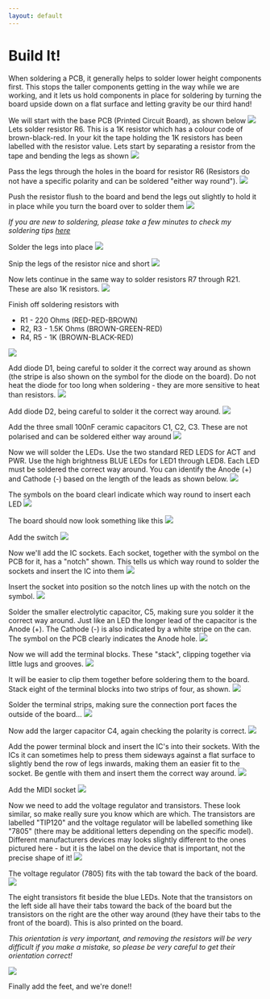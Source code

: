 ```yaml
---
layout: default
--- 
```


# Build It!

When soldering a PCB, it generally helps to solder lower height components first. This stops the taller components getting in the way while we are working, and it lets us hold components in place for soldering by turning the board upside down on a flat surface and letting gravity be our third hand!

We will start with the base PCB (Printed Circuit Board), as shown below 
<img src="img/T001.JPG"><br>
Lets solder resistor R6. This is a 1K resistor which has a colour code of brown-black-red. In your kit the tape holding the 1K resistors has been labelled with the resistor value. Lets start by separating a resistor from the tape and bending the legs as shown 
<img src="img/T002.JPG"><br>

Pass the legs through the holes in the board for resistor R6 (Resistors do not have a specific polarity and can be soldered "either way round").
<img src="img/T003.JPG"><br>

Push the resistor flush to the board and bend the legs out slightly to hold it in place while you turn the board over to solder them
<img src="img/T004.JPG"><br>

*If you are new to soldering, please take a few minutes to check my soldering tips [here](http://127.0.0.1:4000/info/soldering.html)*

Solder the legs into place 
<img src="img/T005.JPG"><br>

Snip the legs of the resistor nice and short
<img src="img/T006.JPG"><br>

Now lets continue in the same way to solder resistors R7 through R21. These are also 1K resistors.
<img src="img/T007.JPG"><br>

Finish off soldering resistors with 

* R1 - 220 Ohms (RED-RED-BROWN)
* R2, R3 - 1.5K Ohms (BROWN-GREEN-RED)
* R4, R5 - 1K (BROWN-BLACK-RED)

<img src="img/T008.JPG"><br>

Add diode D1, being careful to solder it the correct way around as shown (the stripe is also shown on the symbol for the diode on the board). Do not heat the diode for too long when soldering - they are more sensitive to heat than resistors.
<img src="img/T009.JPG"><br>

Add diode D2, being careful to solder it the correct way around.
<img src="img/T010.JPG"><br>

Add the three small 100nF ceramic capacitors C1, C2, C3. These are not polarised and can be soldered either way around
<img src="img/T011.JPG"><br>

Now we will solder the LEDs. Use the two standard RED LEDS for ACT and PWR. Use the high brightness BLUE LEDs for LED1 through LED8. Each LED must be soldered the correct way around. You can identify the Anode (+) and Cathode (-) based on the length of the leads as shown below.
<img src="img/T012.JPG"><br>

The symbols on the board clearl indicate which way round to insert each LED
<img src="img/T013.JPG"><br>

The board should now look something like this
<img src="img/T014.JPG"><br>

Add the switch
<img src="img/T015.JPG"><br>

Now we'll add the IC sockets. Each socket, together with the symbol on the PCB for it, has a "notch" shown. This tells us which way round to solder the sockets and insert the IC into them
<img src="img/T016.JPG"><br>

Insert the socket into position so the notch lines up with the notch on the symbol.
<img src="img/T017.JPG"><br>

Solder the smaller electrolytic capacitor, C5, making sure you solder it the correct way around. Just like an LED the longer lead of the capacitor is the Anode (+). The Cathode (-) is also indicated by a white stripe on the can. The symbol on the PCB clearly indicates the Anode hole.
<img src="img/T019.JPG"><br>

Now we will add the terminal blocks. These "stack", clipping together via little lugs and grooves. 
<img src="img/T020.JPG"><br>

It will be easier to clip them together before soldering them to the board. Stack eight of the terminal blocks into two strips of four, as shown.
<img src="img/T021.JPG"><br>

Solder the terminal strips, making sure the connection port faces the outside of the board...
<img src="img/T022.JPG"><br>

Now add the larger capacitor C4, again checking the polarity is correct.
<img src="img/T023.JPG"><br>

Add the power terminal block and insert the IC's into their sockets. With the ICs it can sometimes help to press them sideways against a flat surface to slightly bend the row of legs inwards, making them an easier fit to the socket. Be gentle with them and insert them the correct way around. 
<img src="img/T024.JPG"><br>

Add the MIDI socket
<img src="img/T025.JPG"><br>

Now we need to add the voltage regulator and transistors. These look similar, so make really sure you know which are which. The transistors are labelled "TIP120" and the voltage regulator will be labelled something like "7805" (there may be additional letters depending on the specific model). Different manufacturers devices may looks slightly different to the ones pictured here - but it is the label on the device that is important, not the precise shape of it!
<img src="img/7805.JPG"><br>

The voltage regulator (7805) fits with the tab toward the back of the board.
<img src="img/T026.JPG"><br>

The eight transistors fit beside the blue LEDs. Note that the transistors on the left side all have their tabs toward the back of the board but the transistors on the right are the other way around (they have their tabs to the front of the board). This is also printed on the board.

*This orientation is very important, and removing the resistors will be very difficult if you make a mistake, so please be very careful to get their orientation correct!*

<img src="img/T029.JPG"><br>

Finally add the feet, and we're done!!
